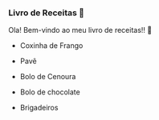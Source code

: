 ### Livro de Receitas 📖

Ola! Bem-vindo ao meu livro de receitas!! 👋

- Coxinha de Frango


- Pavê
- Bolo de Cenoura
- Bolo de chocolate
- Brigadeiros